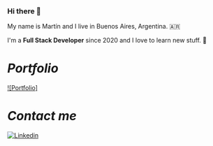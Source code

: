 ### Hi there 👋

My name is Martín and I live in Buenos Aires, Argentina. 🇦🇷

I'm a **Full Stack Developer** since 2020 and I love to learn new stuff. 📖

# ***Portfolio***

[![Portfolio]](https://portfolio-martindcalderonp.vercel.app/)

# ***Contact me*** 

[![Linkedin](https://img.shields.io/badge/LinkedIn-0077B5?style=for-the-badge&logo=linkedin&logoColor=white)](https://www.linkedin.com/in/mart%C3%ADn-calder%C3%B3n/)
